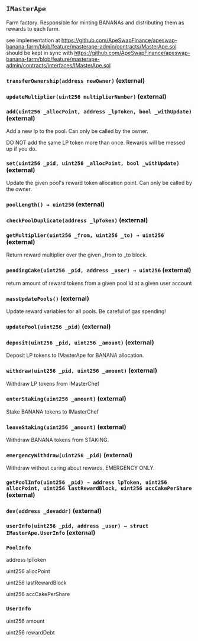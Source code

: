 ## `IMasterApe`

Farm factory. Responsible for minting BANANAs and distributing them as rewards to each farm.


see implementation at https://github.com/ApeSwapFinance/apeswap-banana-farm/blob/feature/masterape-admin/contracts/MasterApe.sol
should be kept in sync with https://github.com/ApeSwapFinance/apeswap-banana-farm/blob/feature/masterape-admin/contracts/interfaces/IMasterApe.sol


### `transferOwnership(address newOwner)` (external)





### `updateMultiplier(uint256 multiplierNumber)` (external)





### `add(uint256 _allocPoint, address _lpToken, bool _withUpdate)` (external)

Add a new lp to the pool. Can only be called by the owner.


DO NOT add the same LP token more than once. Rewards will be messed up if you do.

### `set(uint256 _pid, uint256 _allocPoint, bool _withUpdate)` (external)

Update the given pool's reward token allocation point. Can only be called by the owner.



### `poolLength() → uint256` (external)





### `checkPoolDuplicate(address _lpToken)` (external)





### `getMultiplier(uint256 _from, uint256 _to) → uint256` (external)

Return reward multiplier over the given _from to _to block.



### `pendingCake(uint256 _pid, address _user) → uint256` (external)

return amount of reward tokens from a given pool id at a given user account




### `massUpdatePools()` (external)

Update reward variables for all pools. Be careful of gas spending!



### `updatePool(uint256 _pid)` (external)





### `deposit(uint256 _pid, uint256 _amount)` (external)

Deposit LP tokens to IMasterApe for BANANA allocation.



### `withdraw(uint256 _pid, uint256 _amount)` (external)

Withdraw LP tokens from IMasterChef



### `enterStaking(uint256 _amount)` (external)

Stake BANANA tokens to IMasterChef



### `leaveStaking(uint256 _amount)` (external)

Withdraw BANANA tokens from STAKING.



### `emergencyWithdraw(uint256 _pid)` (external)

Withdraw without caring about rewards. EMERGENCY ONLY.



### `getPoolInfo(uint256 _pid) → address lpToken, uint256 allocPoint, uint256 lastRewardBlock, uint256 accCakePerShare` (external)





### `dev(address _devaddr)` (external)





### `userInfo(uint256 _pid, address _user) → struct IMasterApe.UserInfo` (external)







### `PoolInfo`


address lpToken


uint256 allocPoint


uint256 lastRewardBlock


uint256 accCakePerShare


### `UserInfo`


uint256 amount


uint256 rewardDebt



